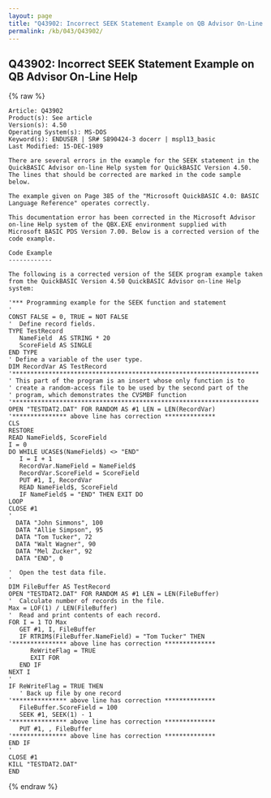 ```yaml
---
layout: page
title: "Q43902: Incorrect SEEK Statement Example on QB Advisor On-Line Help"
permalink: /kb/043/Q43902/
---
```


## Q43902: Incorrect SEEK Statement Example on QB Advisor On-Line Help

{% raw %}

	Article: Q43902
	Product(s): See article
	Version(s): 4.50
	Operating System(s): MS-DOS
	Keyword(s): ENDUSER | SR# S890424-3 docerr | mspl13_basic
	Last Modified: 15-DEC-1989
	
	There are several errors in the example for the SEEK statement in the
	QuickBASIC Advisor on-line Help system for QuickBASIC Version 4.50.
	The lines that should be corrected are marked in the code sample
	below.
	
	The example given on Page 385 of the "Microsoft QuickBASIC 4.0: BASIC
	Language Reference" operates correctly.
	
	This documentation error has been corrected in the Microsoft Advisor
	on-line Help system of the QBX.EXE environment supplied with
	Microsoft BASIC PDS Version 7.00. Below is a corrected version of the
	code example.
	
	Code Example
	------------
	
	The following is a corrected version of the SEEK program example taken
	from the QuickBASIC Version 4.50 QuickBASIC Advisor on-line Help
	system:
	
	'*** Programming example for the SEEK function and statement
	'
	CONST FALSE = 0, TRUE = NOT FALSE
	'  Define record fields.
	TYPE TestRecord
	   NameField  AS STRING * 20
	   ScoreField AS SINGLE
	END TYPE
	' Define a variable of the user type.
	DIM RecordVar AS TestRecord
	'********************************************************************
	' This part of the program is an insert whose only function is to
	' create a random-access file to be used by the second part of the
	' program, which demonstrates the CVSMBF function
	'********************************************************************
	OPEN "TESTDAT2.DAT" FOR RANDOM AS #1 LEN = LEN(RecordVar)
	'*************** above line has correction **************
	CLS
	RESTORE
	READ NameField$, ScoreField
	I = 0
	DO WHILE UCASE$(NameField$) <> "END"
	   I = I + 1
	   RecordVar.NameField = NameField$
	   RecordVar.ScoreField = ScoreField
	   PUT #1, I, RecordVar
	   READ NameField$, ScoreField
	   IF NameField$ = "END" THEN EXIT DO
	LOOP
	CLOSE #1
	'
	  DATA "John Simmons", 100
	  DATA "Allie Simpson", 95
	  DATA "Tom Tucker", 72
	  DATA "Walt Wagner", 90
	  DATA "Mel Zucker", 92
	  DATA "END", 0
	
	'  Open the test data file.
	'
	DIM FileBuffer AS TestRecord
	OPEN "TESTDAT2.DAT" FOR RANDOM AS #1 LEN = LEN(FileBuffer)
	'  Calculate number of records in the file.
	Max = LOF(1) / LEN(FileBuffer)
	'  Read and print contents of each record.
	FOR I = 1 TO Max
	   GET #1, I, FileBuffer
	   IF RTRIM$(FileBuffer.NameField) = "Tom Tucker" THEN
	'*************** above line has correction **************
	      ReWriteFlag = TRUE
	      EXIT FOR
	   END IF
	NEXT I
	'
	IF ReWriteFlag = TRUE THEN
	   ' Back up file by one record
	'*************** above line has correction **************
	   FileBuffer.ScoreField = 100
	   SEEK #1, SEEK(1) - 1
	'*************** above line has correction **************
	   PUT #1, , FileBuffer
	'*************** above line has correction **************
	END IF
	'
	CLOSE #1
	KILL "TESTDAT2.DAT"
	END

{% endraw %}
